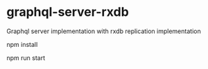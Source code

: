 # graphql-server-rxdb
Graphql server implementation with rxdb replication implementation

npm install

npm run start
